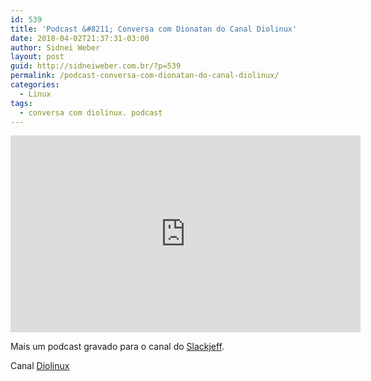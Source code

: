 ```yaml
---
id: 539
title: 'Podcast &#8211; Conversa com Dionatan do Canal Diolinux'
date: 2018-04-02T21:37:31-03:00
author: Sidnei Weber
layout: post
guid: http://sidneiweber.com.br/?p=539
permalink: /podcast-conversa-com-dionatan-do-canal-diolinux/
categories:
  - Linux
tags:
  - conversa com diolinux. podcast
---
```

<iframe width="560" height="315" src="https://www.youtube.com/embed/NQ4_pc9gM8E" frameborder="0" allow="accelerometer; autoplay; encrypted-media; gyroscope; picture-in-picture" allowfullscreen></iframe>

Mais um podcast gravado para o canal do <a href="https://www.youtube.com/channel/UClz3DneoYlccluy4hBlx86Q" target="_blank" rel="noopener">Slackjeff</a>.

Canal <a href="https://www.youtube.com/channel/UCEf5U1dB5a2e2S-XUlnhxSA" target="_blank" rel="noopener">Diolinux</a>
